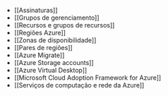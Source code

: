 
- [[Assinaturas]]
- [[Grupos de gerenciamento]]
- [[Recursos e grupos de recursos]]
- [[Regiões Azure]]
- [[Zonas de disponibilidade]]
- [[Pares de regiões]]
- [[Azure Migrate]]
- [[Azure Storage accounts]]
- [[Azure Virtual Desktop]]
- [[Microsoft Cloud Adoption Framework for Azure]]
- [[Serviços de computação e rede da Azure]]